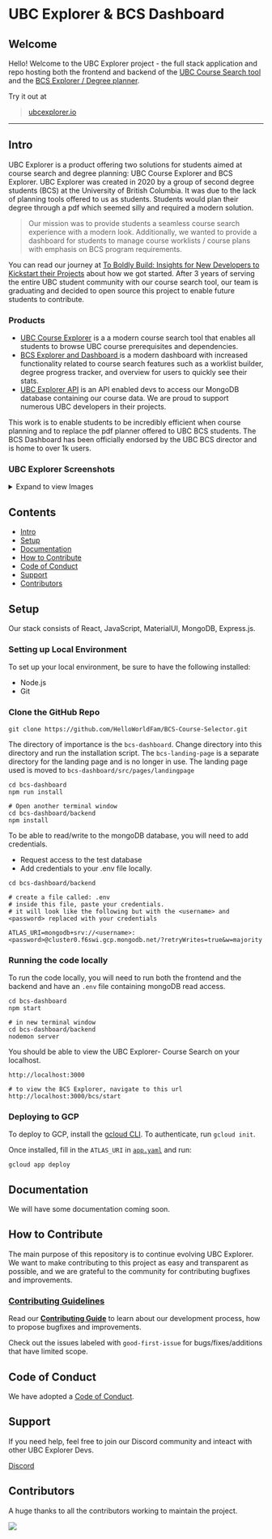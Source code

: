 # UBC Explorer & BCS Dashboard

## Welcome

Hello! Welcome to the UBC Explorer project - the full stack application and repo hosting both the frontend and backend of the [UBC Course Search tool](https://ubcexplorer.io/)  and the [BCS Explorer / Degree planner](https://ubcexplorer.io/bcs).

Try it out at 
> [ubcexplorer.io](https://ubcexplorer.io/)

---

## Intro

UBC Explorer is a product offering two solutions for students aimed at course search and degree planning: UBC Course Explorer and BCS Explorer. UBC Explorer was created in 2020 by a group of second degree students (BCS) at the University of British Columbia. It was due to the lack of planning tools offered to us as students. Students would plan their degree through a pdf which seemed silly and required a modern solution. 

> Our mission was to provide students a seamless course search experience with a modern look. Additionally, we wanted to provide a dashboard for students to manage course worklists / course plans with emphasis on BCS program requirements.

You can read our journey at [To Boldly Build: Insights for New Developers to Kickstart their Projects](https://medium.com/world-of-cultivation/to-boldly-build-insights-for-new-developers-to-kickstart-their-projects-d7354a15b396) about how we got started. After 3 years of serving the entire UBC student community with our course search tool, our team is graduating and decided to open source this project to enable future students to contribute. 


### Products
- [UBC Course Explorer](https://ubcexplorer.io/)  is a a modern course search tool that enables all students to browse UBC course prerequisites and dependencies.
- [BCS Explorer and Dashboard ](https://ubcexplorer.io/bcs) is a modern dashboard with increased functionality related to course search features such as a worklist builder, degree progress tracker, and overview for users to quickly see their stats.
- [UBC Explorer API](https://ubcexplorer.io/api) is an API enabled devs to access our MongoDB database containing our course data. We are proud to support numerous UBC developers in their projects.

This work is to enable students to be incredibly efficient when course planning and to replace the pdf planner offered to UBC BCS students. The BCS Dashboard has been officially endorsed by the UBC BCS director and is home to over 1k users.

### UBC Explorer Screenshots
<details>
	<summary>Expand to view Images</summary>

  ![bcsexplorer_8](https://user-images.githubusercontent.com/10675973/233296463-dd2af219-0208-4ea0-8219-e7e8d48b794d.png)
  ![bcsexplorer_7](https://user-images.githubusercontent.com/10675973/233296469-aa1d447b-aed5-4397-80d7-3eb52f37f637.png)
  ![bcsexplorer_6](https://user-images.githubusercontent.com/10675973/233296474-1b1b53cd-d45d-4421-9043-8b5fdf60f880.png)
  ![bcsexplorer_5](https://user-images.githubusercontent.com/10675973/233296480-387fcbde-4bf4-4889-8405-3ca3a4516734.png)
  ![bcsexplorer_4](https://user-images.githubusercontent.com/10675973/233296403-5c4d6423-967c-415e-92df-475897673a65.png)
  ![bcsexplorer_3](https://user-images.githubusercontent.com/10675973/233296441-7dca650f-8f02-48ae-a9ae-14268326b866.png)
  ![bcsexplorer_2](https://user-images.githubusercontent.com/10675973/233296443-ce6a38e2-ef0e-46a5-b3eb-6c1e972390ba.png)
  ![bcsexplorer_1](https://user-images.githubusercontent.com/10675973/233296458-0c9f624e-3155-43c1-930b-a3e8ff693af1.png)
  ![bcsexplorer_9](https://user-images.githubusercontent.com/10675973/233296461-353a3566-9d0f-4f22-a682-1bfad329de35.png)
  
</details>

## Contents

- [Intro](#intro)
- [Setup](#setup)
- [Documentation](#documentation)
- [How to Contribute](#how-to-contribute)
- [Code of Conduct](#code-of-conduct)
- [Support](#support)
- [Contributors](#contributors)

## Setup

Our stack consists of React, JavaScript, MaterialUI, MongoDB, Express.js.

### Setting up Local Environment

To set up your local environment, be sure to have the following installed:

- Node.js
- Git

### Clone the GitHub Repo

```
git clone https://github.com/HelloWorldFam/BCS-Course-Selector.git
```

The directory of importance is the `bcs-dashboard`. Change directory into this directory and run the installation script. The `bcs-landing-page` is a separate directory for the landing page and is no longer in use. The landing page used is moved to `bcs-dashboard/src/pages/landingpage`

```
cd bcs-dashboard
npm run install

# Open another terminal window
cd bcs-dashboard/backend
npm install

```

To be able to read/write to the mongoDB database, you will need to add credentials.

- Request access to the test database
- Add credentials to your .env file locally.

```
cd bcs-dashboard/backend

# create a file called: .env
# inside this file, paste your credentials.
# it will look like the following but with the <username> and <password> replaced with your credentials

ATLAS_URI=mongodb+srv://<username>:<password>@cluster0.f6swi.gcp.mongodb.net/?retryWrites=true&w=majority
```

### Running the code locally

To run the code locally, you will need to run both the frontend and the backend and have an `.env` file containing mongoDB read access.

```
cd bcs-dashboard
npm start

# in new terminal window
cd bcs-dashboard/backend
nodemon server
```

You should be able to view the UBC Explorer- Course Search on your localhost.

```
http://localhost:3000

# to view the BCS Explorer, navigate to this url
http://localhost:3000/bcs/start
```

### Deploying to GCP

To deploy to GCP, install the [gcloud CLI](https://cloud.google.com/sdk/docs/install). To authenticate, run `gcloud init`.

Once installed, fill in the `ATLAS_URI` in [`app.yaml`](app.yaml) and run:

```
gcloud app deploy
```

## Documentation

We will have some documentation coming soon.

## How to Contribute

The main purpose of this repository is to continue evolving UBC Explorer. We want to make contributing to this project as easy and transparent as possible, and we are grateful to the community for contributing bugfixes and improvements.

### [Contributing Guidelines](CONTRIBUTING.md)

Read our [**Contributing Guide**](CONTRIBUTING.md) to learn about our development process, how to propose bugfixes and improvements.

Check out the issues labeled with `good-first-issue` for bugs/fixes/additions that have limited scope.

## Code of Conduct

We have adopted a [Code of Conduct](CODE_OF_CONDUCT.md).

## Support

If you need help, feel free to join our Discord community and inteact with other UBC Explorer Devs.

[Discord](https://discord.gg/sF8KMPFYu2)

## Contributors
A huge thanks to all the contributors working to maintain the project.

<a href="https://github.com/HelloWorldFam/UBCExplorer/graphs/contributors">
  <img src="https://contrib.rocks/image?repo=HelloWorldFam/UBCExplorer" />
</a>


